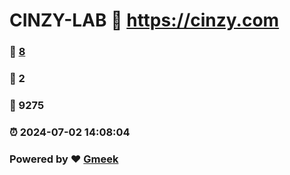 # CINZY-LAB :link: https://cinzy.com 
### :page_facing_up: [8](https://cinzy.com/tag.html) 
### :speech_balloon: 2 
### :hibiscus: 9275 
### :alarm_clock: 2024-07-02 14:08:04 
### Powered by :heart: [Gmeek](https://github.com/Meekdai/Gmeek)
